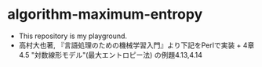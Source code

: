 # algorithm-maximum-entropy

+ This repository is my playground.
+ 高村大也著, 『言語処理のための機械学習入門』より下記をPerlで実装
      + 4章 4.5 "対数線形モデル"(最大エントロピー法) の例題4.13,4.14
